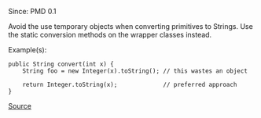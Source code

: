 Since: PMD 0.1

Avoid the use temporary objects when converting primitives to Strings. Use the static conversion methods
on the wrapper classes instead.

Example(s):
```
public String convert(int x) {
	String foo = new Integer(x).toString();	// this wastes an object
	
	return Integer.toString(x);				// preferred approach
}
```

[Source](https://pmd.github.io/pmd-5.6.1/pmd-java/rules/java/unnecessary.html#UnnecessaryConversionTemporary)

